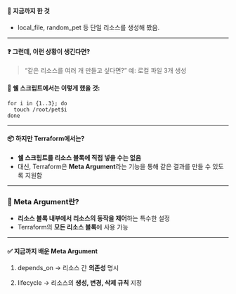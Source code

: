 #### **🧱 지금까지 한 것**

- local_file, random_pet 등 단일 리소스를 생성해 봤음.

---

#### **❓ 그런데, 이런 상황이 생긴다면?**

> “같은 리소스를 여러 개 만들고 싶다면?”
> 예: 로컬 파일 3개 생성

#### **🐚 쉘 스크립트에서는 이렇게 했을 것:**

```
for i in {1..3}; do
  touch /root/pet$i
done
```


---

#### **📦 하지만 Terraform에서는?**

- **쉘 스크립트를 리소스 블록에 직접 넣을 수는 없음**
- 대신, Terraform은 **Meta Argument**라는 기능을 통해 같은 결과를 만들 수 있도록 지원함

---

### **🔧 Meta Argument란?**

- **리소스 블록 내부에서 리소스의 동작을 제어**하는 특수한 설정
- Terraform의 **모든 리소스 블록**에 사용 가능

---

#### **✅ 지금까지 배운 Meta Argument**

1. depends_on
    → 리소스 간 **의존성** 명시
    
2. lifecycle
    → 리소스의 **생성, 변경, 삭제 규칙** 지정
    
